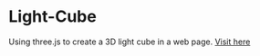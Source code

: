 # Light-Cube
Using three.js to create a 3D light cube in a web page.
<a href="http://functionadvanced.github.io/Light-Cube/">Visit here</a>
